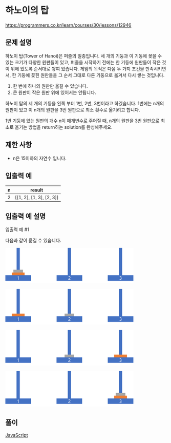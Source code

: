 # 하노이의 탑

https://programmers.co.kr/learn/courses/30/lessons/12946

## 문제 설명

하노이 탑(Tower of Hanoi)은 퍼즐의 일종입니다. 세 개의 기둥과 이 기동에 꽂을 수 있는 크기가 다양한 원판들이 있고, 퍼즐을 시작하기 전에는 한 기둥에 원판들이 작은 것이 위에 있도록 순서대로 쌓여 있습니다. 게임의 목적은 다음 두 가지 조건을 만족시키면서, 한 기둥에 꽂힌 원판들을 그 순서 그대로 다른 기둥으로 옮겨서 다시 쌓는 것입니다.

1. 한 번에 하나의 원판만 옮길 수 있습니다.
2. 큰 원판이 작은 원판 위에 있어서는 안됩니다.

하노이 탑의 세 개의 기둥을 왼쪽 부터 1번, 2번, 3번이라고 하겠습니다. 1번에는 n개의 원판이 있고 이 n개의 원판을 3번 원판으로 최소 횟수로 옮기려고 합니다.

1번 기둥에 있는 원판의 개수 n이 매개변수로 주어질 때, n개의 원판을 3번 원판으로 최소로 옮기는 방법을 return하는 solution를 완성해주세요.

## 제한 사항

* n은 15이하의 자연수 입니다.

## 입출력 예

| n   | result                   |
| --- | ------------------------ |
| 2   | [[1, 2], [1, 3], [2, 3]] |

## 입출력 예 설명

입출력 예 #1

다음과 같이 옮길 수 있습니다.

![ex_1](./ex_1.png)

![ex_2](./ex_2.png)

![ex_3](./ex_3.png)

![ex_4](./ex_4.png)

## 풀이

[JavaScript](./TowerOfHanoi.js)
